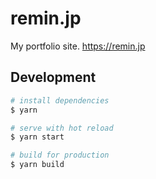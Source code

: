 # remin.jp

My portfolio site.
https://remin.jp

## Development

```sh
# install dependencies
$ yarn

# serve with hot reload
$ yarn start

# build for production
$ yarn build
```
